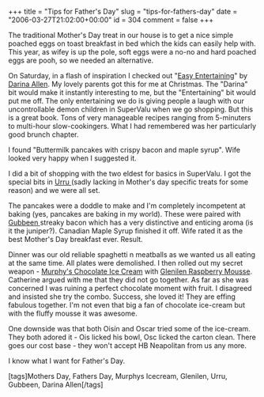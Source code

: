 +++
title = "Tips for Father's Day"
slug = "tips-for-fathers-day"
date = "2006-03-27T21:02:00+00:00"
id = 304
comment = false
+++

The traditional Mother's Day treat in our house is to get a nice simple poached eggs on toast breakfast in bed which the kids can easily help with. This year, as wifey is up the pole, soft eggs were a no-no and hard poached eggs are pooh, so we needed an alternative.

On Saturday, in a flash of inspiration I checked out "[Easy Entertaining](http://www.amazon.co.uk/exec/obidos/ASIN/1856265188/qid=1143492966/sr=8-1/ref=sr_8_xs_ap_i1_xgl/026-1343368-7669252)" by [Darina Allen](http://www.cookingisfun.ie/). My lovely parents got this for me at Christmas. The "Darina" bit would make it instantly interesting to me, but the "Entertaining" bit would put me off. The only entertaining we do is giving people a laugh with our uncontrollable demon children in SuperValu when we go shopping. But this is a great book. Tons of very manageable recipes ranging from 5-minuters to multi-hour slow-cookingers. What I had remembered was her particularly good brunch chapter.

I found "Buttermilk pancakes with crispy bacon and maple syrup". Wife looked very happy when I suggested it.

I did a bit of shopping with the two eldest for basics in SuperValu. I got the special bits in [Urru ](http://www.urru.ie/)(sadly lacking in Mother's day specific treats for some reason) and we were all set.

The pancakes were a doddle to make and I'm completely incompetent at baking (yes, pancakes are baking in my world). These were paired with [Gubbeen ](http://www.gubbeen.com/)streaky bacon which has a very distinctive and enticing aroma (is it the juniper?). Canadian Maple Syrup finished it off. Wife rated it as the best Mother's Day breakfast ever. Result.

Dinner was our old reliable spaghetti n meatballs as we wanted us all eating at the same time. All plates were demolished. I then rolled out my secret weapon - [Murphy's Chocolate Ice Cream](http://www.murphysicecream.ie/) with [Glenilen Raspberry Mousse](http://www.glenilen.com/). Catherine argued with me that they did not go together. As far as she was concerned I was ruining a perfect chocolate moment with fruit. I disagreed and insisted she try the combo. Success, she loved it! They are effing fabulous together. I'm not even that big a fan of chocolate ice-cream but with the fluffy mousse it was awesome.

One downside was that both Oisín and Oscar tried some of the ice-cream. They both adored it  - Ois licked his bowl, Osc licked the carton clean. There goes our cost base - they won't accept HB Neapolitan from us any more.

I know what I want for Father's Day.

[tags]Mothers Day, Fathers Day, Murphys Icecream, Glenilen, Urru, Gubbeen, Darina Allen[/tags]
